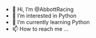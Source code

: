 - 👋 Hi, I’m @AbbottRacing
- 👀 I’m interested in Python
- 🌱 I’m currently learning Python
- 📫 How to reach me ...

<!---
AbbottRacing/AbbottRacing is a ✨ special ✨ repository because its `README.md` (this file) appears on your GitHub profile.
You can click the Preview link to take a look at your changes.
--->
